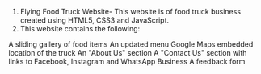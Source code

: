 1. Flying Food Truck Website- This website is of food truck business created using HTML5, CSS3 and JavaScript.
2. This website contains the following:

A sliding gallery of food items
An updated menu
Google Maps embedded location of the truck
An "About Us" section
A "Contact Us" section with links to Facebook, Instagram and WhatsApp Business
A feedback form
